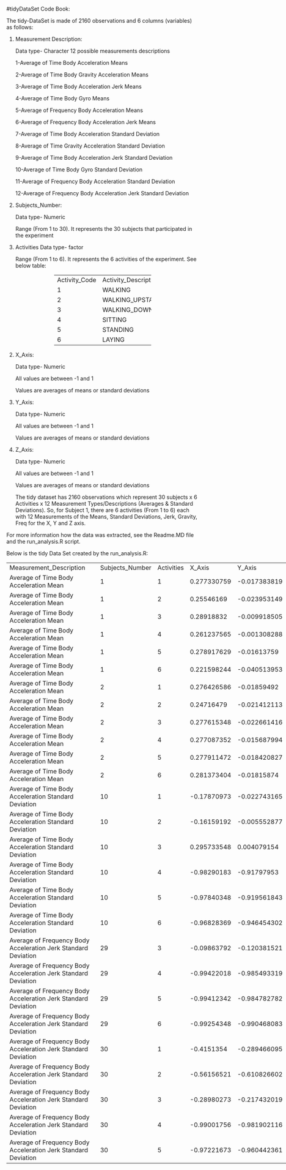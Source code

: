#tidyDataSet Code Book:

The tidy-DataSet is made of 2160 observations and 6 columns (variables) as follows:

1. Measurement Description:

   Data type- Character
   12 possible measurements descriptions 
   
   1-Average of Time Body Acceleration Means
   
   2-Average of Time Body Gravity Acceleration Means
   
   3-Average of Time Body Acceleration Jerk Means
   
   4-Average of Time Body Gyro Means
   
   5-Average of Frequency Body Acceleration Means
   
   6-Average of Frequency Body Acceleration Jerk Means
   
   7-Average of Time Body Acceleration Standard Deviation
   
   8-Average of Time Gravity Acceleration Standard Deviation
   
   9-Average of Time Body Acceleration Jerk Standard Deviation
   
   10-Average of Time Body Gyro Standard Deviation
   
   11-Average of Frequency Body Acceleration Standard Deviation
   
   12-Average of Frequency Body Acceleration Jerk Standard Deviation
   

2. Subjects_Number:

   Data type- Numeric
   
   Range (From 1 to 30).  It represents the 30 subjects that participated in the experiment
   
   
3. Activities 
   Data type- factor

   Range (From 1 to 6).  It represents the 6 activities of the experiment.  See below table:
   

<html xmlns:o="urn:schemas-microsoft-com:office:office"
xmlns:x="urn:schemas-microsoft-com:office:excel"
xmlns="http://www.w3.org/TR/REC-html40">

<head>
</head>

<body>
<!--[if !excel]>&nbsp;&nbsp;<![endif]-->
<!--The following information was generated by Microsoft Excel's Publish as Web
Page wizard.-->
<!--If the same item is republished from Excel, all information between the DIV
tags will be replaced.-->
<!----------------------------->
<!--START OF OUTPUT FROM EXCEL PUBLISH AS WEB PAGE WIZARD -->
<!----------------------------->

<div id="tidyDSActivities_23777" align=center x:publishsource="Excel">

<table border=0 cellpadding=0 cellspacing=0 width=254 style='border-collapse:
 collapse;table-layout:fixed;width:191pt'>
 <col width=94 style='mso-width-source:userset;mso-width-alt:3437;width:71pt'>
 <col width=160 style='mso-width-source:userset;mso-width-alt:5851;width:120pt'>
 <tr height=20 style='height:15.0pt'>
  <td height=20 class=xl6323777 width=94 style='height:15.0pt;width:71pt'>Activity_Code</td>
  <td class=xl6323777 width=160 style='border-left:none;width:120pt'>Activity_Description</td>
 </tr>
 <tr height=20 style='height:15.0pt'>
  <td height=20 class=xl6423777 style='height:15.0pt;border-top:none'>1</td>
  <td class=xl6423777 style='border-top:none;border-left:none'>WALKING</td>
 </tr>
 <tr height=20 style='height:15.0pt'>
  <td height=20 class=xl6423777 style='height:15.0pt;border-top:none'>2</td>
  <td class=xl6423777 style='border-top:none;border-left:none'>WALKING_UPSTAIRS</td>
 </tr>
 <tr height=20 style='height:15.0pt'>
  <td height=20 class=xl6423777 style='height:15.0pt;border-top:none'>3</td>
  <td class=xl6423777 style='border-top:none;border-left:none'>WALKING_DOWNSTAIRS</td>
 </tr>
 <tr height=20 style='height:15.0pt'>
  <td height=20 class=xl6423777 style='height:15.0pt;border-top:none'>4</td>
  <td class=xl6423777 style='border-top:none;border-left:none'>SITTING</td>
 </tr>
 <tr height=20 style='height:15.0pt'>
  <td height=20 class=xl6423777 style='height:15.0pt;border-top:none'>5</td>
  <td class=xl6423777 style='border-top:none;border-left:none'>STANDING</td>
 </tr>
 <tr height=20 style='height:15.0pt'>
  <td height=20 class=xl6423777 style='height:15.0pt;border-top:none'>6</td>
  <td class=xl6423777 style='border-top:none;border-left:none'>LAYING</td>
 </tr>
 <![if supportMisalignedColumns]>
 <tr height=0 style='display:none'>
  <td width=94 style='width:71pt'></td>
  <td width=160 style='width:120pt'></td>
 </tr>
 <![endif]>
</table>

</div>


<!----------------------------->
<!--END OF OUTPUT FROM EXCEL PUBLISH AS WEB PAGE WIZARD-->
<!----------------------------->
</body>

</html>

2. X_Axis:

   Data type- Numeric
   
   All values are between -1 and 1
   
   Values are averages of means or standard deviations

3. Y_Axis:

   Data type- Numeric
   
   All values are between -1 and 1
   
   Values are averages of means or standard deviations

4. Z_Axis:

   Data type- Numeric
   
   All values are between -1 and 1
   
   Values are averages of means or standard deviations

   The tidy dataset has 2160 observations which represent 30 subjects x 6 Activities x 12 Measurement Types/Descriptions (Averages & Standard Deviations).  So, for Subject 1, there are 6 activities (From 1 to 6) each with 12 Measurements of the Means, Standard Deviations, Jerk, Gravity, Freq for the X, Y and Z axis. 


For more information how the data was extracted, see the Readme.MD file and the run_analysis.R script.

Below is the tidy Data Set created by the run_analysis.R:

<html xmlns:o="urn:schemas-microsoft-com:office:office"
xmlns:x="urn:schemas-microsoft-com:office:excel"
xmlns="http://www.w3.org/TR/REC-html40">

<head>
</head>

<body>
<!--[if !excel]>&nbsp;&nbsp;<![endif]-->
<!--The following information was generated by Microsoft Excel's Publish as Web
Page wizard.-->
<!--If the same item is republished from Excel, all information between the DIV
tags will be replaced.-->
<!----------------------------->
<!--START OF OUTPUT FROM EXCEL PUBLISH AS WEB PAGE WIZARD -->
<!----------------------------->

<div id="tidyAverageDataSetDT_686" align=center x:publishsource="Excel">

<table border=0 cellpadding=0 cellspacing=0 width=863 style='border-collapse:
 collapse;table-layout:fixed;width:649pt'>
 <col width=418 style='mso-width-source:userset;mso-width-alt:15286;width:314pt'>
 <col width=118 style='mso-width-source:userset;mso-width-alt:4315;width:89pt'>
 <col width=65 style='mso-width-source:userset;mso-width-alt:2377;width:49pt'>
 <col width=84 style='mso-width-source:userset;mso-width-alt:3072;width:63pt'>
 <col width=89 span=2 style='mso-width-source:userset;mso-width-alt:3254;
 width:67pt'>
 <tr height=20 style='height:15.0pt'>
  <td height=20 class=xl64686 width=418 style='height:15.0pt;width:314pt'>Measurement_Description</td>
  <td class=xl64686 width=118 style='border-left:none;width:89pt'>Subjects_Number</td>
  <td class=xl64686 width=65 style='border-left:none;width:49pt'>Activities</td>
  <td class=xl64686 width=84 style='border-left:none;width:63pt'>X_Axis</td>
  <td class=xl64686 width=89 style='border-left:none;width:67pt'>Y_Axis</td>
  <td class=xl64686 width=89 style='border-left:none;width:67pt'>Z_Axis</td>
 </tr>
 <tr height=20 style='height:15.0pt'>
  <td height=20 class=xl63686 style='height:15.0pt;border-top:none'>Average of
  Time Body Acceleration Mean</td>
  <td class=xl63686 style='border-top:none;border-left:none'>1</td>
  <td class=xl63686 style='border-top:none;border-left:none'>1</td>
  <td class=xl63686 style='border-top:none;border-left:none'>0.277330759</td>
  <td class=xl63686 style='border-top:none;border-left:none'>-0.017383819</td>
  <td class=xl63686 style='border-top:none;border-left:none'>-0.111148104</td>
 </tr>
 <tr height=20 style='height:15.0pt'>
  <td height=20 class=xl63686 style='height:15.0pt;border-top:none'>Average of
  Time Body Acceleration Mean</td>
  <td class=xl63686 style='border-top:none;border-left:none'>1</td>
  <td class=xl63686 style='border-top:none;border-left:none'>2</td>
  <td class=xl63686 style='border-top:none;border-left:none'>0.25546169</td>
  <td class=xl63686 style='border-top:none;border-left:none'>-0.023953149</td>
  <td class=xl63686 style='border-top:none;border-left:none'>-0.097302002</td>
 </tr>
 <tr height=20 style='height:15.0pt'>
  <td height=20 class=xl63686 style='height:15.0pt;border-top:none'>Average of
  Time Body Acceleration Mean</td>
  <td class=xl63686 style='border-top:none;border-left:none'>1</td>
  <td class=xl63686 style='border-top:none;border-left:none'>3</td>
  <td class=xl63686 style='border-top:none;border-left:none'>0.28918832</td>
  <td class=xl63686 style='border-top:none;border-left:none'>-0.009918505</td>
  <td class=xl63686 style='border-top:none;border-left:none'>-0.107566191</td>
 </tr>
 <tr height=20 style='height:15.0pt'>
  <td height=20 class=xl63686 style='height:15.0pt;border-top:none'>Average of
  Time Body Acceleration Mean</td>
  <td class=xl63686 style='border-top:none;border-left:none'>1</td>
  <td class=xl63686 style='border-top:none;border-left:none'>4</td>
  <td class=xl63686 style='border-top:none;border-left:none'>0.261237565</td>
  <td class=xl63686 style='border-top:none;border-left:none'>-0.001308288</td>
  <td class=xl63686 style='border-top:none;border-left:none'>-0.104544182</td>
 </tr>
 <tr height=20 style='height:15.0pt'>
  <td height=20 class=xl63686 style='height:15.0pt;border-top:none'>Average of
  Time Body Acceleration Mean</td>
  <td class=xl63686 style='border-top:none;border-left:none'>1</td>
  <td class=xl63686 style='border-top:none;border-left:none'>5</td>
  <td class=xl63686 style='border-top:none;border-left:none'>0.278917629</td>
  <td class=xl63686 style='border-top:none;border-left:none'>-0.01613759</td>
  <td class=xl63686 style='border-top:none;border-left:none'>-0.110601818</td>
 </tr>
 <tr height=20 style='height:15.0pt'>
  <td height=20 class=xl63686 style='height:15.0pt;border-top:none'>Average of
  Time Body Acceleration Mean</td>
  <td class=xl63686 style='border-top:none;border-left:none'>1</td>
  <td class=xl63686 style='border-top:none;border-left:none'>6</td>
  <td class=xl63686 style='border-top:none;border-left:none'>0.221598244</td>
  <td class=xl63686 style='border-top:none;border-left:none'>-0.040513953</td>
  <td class=xl63686 style='border-top:none;border-left:none'>-0.113203554</td>
 </tr>
 <tr height=20 style='height:15.0pt'>
  <td height=20 class=xl63686 style='height:15.0pt;border-top:none'>Average of
  Time Body Acceleration Mean</td>
  <td class=xl63686 style='border-top:none;border-left:none'>2</td>
  <td class=xl63686 style='border-top:none;border-left:none'>1</td>
  <td class=xl63686 style='border-top:none;border-left:none'>0.276426586</td>
  <td class=xl63686 style='border-top:none;border-left:none'>-0.01859492</td>
  <td class=xl63686 style='border-top:none;border-left:none'>-0.105500358</td>
 </tr>
 <tr height=20 style='height:15.0pt'>
  <td height=20 class=xl63686 style='height:15.0pt;border-top:none'>Average of
  Time Body Acceleration Mean</td>
  <td class=xl63686 style='border-top:none;border-left:none'>2</td>
  <td class=xl63686 style='border-top:none;border-left:none'>2</td>
  <td class=xl63686 style='border-top:none;border-left:none'>0.24716479</td>
  <td class=xl63686 style='border-top:none;border-left:none'>-0.021412113</td>
  <td class=xl63686 style='border-top:none;border-left:none'>-0.1525139</td>
 </tr>
 <tr height=20 style='height:15.0pt'>
  <td height=20 class=xl63686 style='height:15.0pt;border-top:none'>Average of
  Time Body Acceleration Mean</td>
  <td class=xl63686 style='border-top:none;border-left:none'>2</td>
  <td class=xl63686 style='border-top:none;border-left:none'>3</td>
  <td class=xl63686 style='border-top:none;border-left:none'>0.277615348</td>
  <td class=xl63686 style='border-top:none;border-left:none'>-0.022661416</td>
  <td class=xl63686 style='border-top:none;border-left:none'>-0.116812942</td>
 </tr>
 <tr height=20 style='height:15.0pt'>
  <td height=20 class=xl63686 style='height:15.0pt;border-top:none'>Average of
  Time Body Acceleration Mean</td>
  <td class=xl63686 style='border-top:none;border-left:none'>2</td>
  <td class=xl63686 style='border-top:none;border-left:none'>4</td>
  <td class=xl63686 style='border-top:none;border-left:none'>0.277087352</td>
  <td class=xl63686 style='border-top:none;border-left:none'>-0.015687994</td>
  <td class=xl63686 style='border-top:none;border-left:none'>-0.109218272</td>
 </tr>
 <tr height=20 style='height:15.0pt'>
  <td height=20 class=xl63686 style='height:15.0pt;border-top:none'>Average of
  Time Body Acceleration Mean</td>
  <td class=xl63686 style='border-top:none;border-left:none'>2</td>
  <td class=xl63686 style='border-top:none;border-left:none'>5</td>
  <td class=xl63686 style='border-top:none;border-left:none'>0.277911472</td>
  <td class=xl63686 style='border-top:none;border-left:none'>-0.018420827</td>
  <td class=xl63686 style='border-top:none;border-left:none'>-0.105908536</td>
 </tr>
 <tr height=20 style='height:15.0pt'>
  <td height=20 class=xl63686 style='height:15.0pt;border-top:none'>Average of
  Time Body Acceleration Mean</td>
  <td class=xl63686 style='border-top:none;border-left:none'>2</td>
  <td class=xl63686 style='border-top:none;border-left:none'>6</td>
  <td class=xl63686 style='border-top:none;border-left:none'>0.281373404</td>
  <td class=xl63686 style='border-top:none;border-left:none'>-0.01815874</td>
  <td class=xl63686 style='border-top:none;border-left:none'>-0.10724561</td>
 </tr>
 <tr height=20 style='height:15.0pt'>
  <td height=20 class=xl63686 style='height:15.0pt;border-top:none'>Average of
  Time Body Acceleration Standard Deviation</td>
  <td class=xl63686 style='border-top:none;border-left:none'>10</td>
  <td class=xl63686 style='border-top:none;border-left:none'>1</td>
  <td class=xl63686 style='border-top:none;border-left:none'>-0.17870973</td>
  <td class=xl63686 style='border-top:none;border-left:none'>-0.022743165</td>
  <td class=xl63686 style='border-top:none;border-left:none'>-0.395645072</td>
 </tr>
 <tr height=20 style='height:15.0pt'>
  <td height=20 class=xl63686 style='height:15.0pt;border-top:none'>Average of
  Time Body Acceleration Standard Deviation</td>
  <td class=xl63686 style='border-top:none;border-left:none'>10</td>
  <td class=xl63686 style='border-top:none;border-left:none'>2</td>
  <td class=xl63686 style='border-top:none;border-left:none'>-0.16159192</td>
  <td class=xl63686 style='border-top:none;border-left:none'>-0.005552877</td>
  <td class=xl63686 style='border-top:none;border-left:none'>-0.073874493</td>
 </tr>
 <tr height=20 style='height:15.0pt'>
  <td height=20 class=xl63686 style='height:15.0pt;border-top:none'>Average of
  Time Body Acceleration Standard Deviation</td>
  <td class=xl63686 style='border-top:none;border-left:none'>10</td>
  <td class=xl63686 style='border-top:none;border-left:none'>3</td>
  <td class=xl63686 style='border-top:none;border-left:none'>0.295733548</td>
  <td class=xl63686 style='border-top:none;border-left:none'>0.004079154</td>
  <td class=xl63686 style='border-top:none;border-left:none'>-0.183557562</td>
 </tr>
 <tr height=20 style='height:15.0pt'>
  <td height=20 class=xl63686 style='height:15.0pt;border-top:none'>Average of
  Time Body Acceleration Standard Deviation</td>
  <td class=xl63686 style='border-top:none;border-left:none'>10</td>
  <td class=xl63686 style='border-top:none;border-left:none'>4</td>
  <td class=xl63686 style='border-top:none;border-left:none'>-0.98290183</td>
  <td class=xl63686 style='border-top:none;border-left:none'>-0.91797953</td>
  <td class=xl63686 style='border-top:none;border-left:none'>-0.967826982</td>
 </tr>
 <tr height=20 style='height:15.0pt'>
  <td height=20 class=xl63686 style='height:15.0pt;border-top:none'>Average of
  Time Body Acceleration Standard Deviation</td>
  <td class=xl63686 style='border-top:none;border-left:none'>10</td>
  <td class=xl63686 style='border-top:none;border-left:none'>5</td>
  <td class=xl63686 style='border-top:none;border-left:none'>-0.97840348</td>
  <td class=xl63686 style='border-top:none;border-left:none'>-0.919561843</td>
  <td class=xl63686 style='border-top:none;border-left:none'>-0.94127144</td>
 </tr>
 <tr height=20 style='height:15.0pt'>
  <td height=20 class=xl63686 style='height:15.0pt;border-top:none'>Average of
  Time Body Acceleration Standard Deviation</td>
  <td class=xl63686 style='border-top:none;border-left:none'>10</td>
  <td class=xl63686 style='border-top:none;border-left:none'>6</td>
  <td class=xl63686 style='border-top:none;border-left:none'>-0.96828369</td>
  <td class=xl63686 style='border-top:none;border-left:none'>-0.946454302</td>
  <td class=xl63686 style='border-top:none;border-left:none'>-0.959471486</td>
 </tr>
 <tr height=20 style='height:15.0pt'>
  <td height=20 class=xl63686 style='height:15.0pt;border-top:none'>Average of
  Frequency Body Acceleration Jerk Standard Deviation</td>
  <td class=xl63686 style='border-top:none;border-left:none'>29</td>
  <td class=xl63686 style='border-top:none;border-left:none'>3</td>
  <td class=xl63686 style='border-top:none;border-left:none'>-0.09863792</td>
  <td class=xl63686 style='border-top:none;border-left:none'>-0.120381521</td>
  <td class=xl63686 style='border-top:none;border-left:none'>-0.547320887</td>
 </tr>
 <tr height=20 style='height:15.0pt'>
  <td height=20 class=xl63686 style='height:15.0pt;border-top:none'>Average of
  Frequency Body Acceleration Jerk Standard Deviation</td>
  <td class=xl63686 style='border-top:none;border-left:none'>29</td>
  <td class=xl63686 style='border-top:none;border-left:none'>4</td>
  <td class=xl63686 style='border-top:none;border-left:none'>-0.99422018</td>
  <td class=xl63686 style='border-top:none;border-left:none'>-0.985493319</td>
  <td class=xl63686 style='border-top:none;border-left:none'>-0.990445862</td>
 </tr>
 <tr height=20 style='height:15.0pt'>
  <td height=20 class=xl63686 style='height:15.0pt;border-top:none'>Average of
  Frequency Body Acceleration Jerk Standard Deviation</td>
  <td class=xl63686 style='border-top:none;border-left:none'>29</td>
  <td class=xl63686 style='border-top:none;border-left:none'>5</td>
  <td class=xl63686 style='border-top:none;border-left:none'>-0.99412342</td>
  <td class=xl63686 style='border-top:none;border-left:none'>-0.984782782</td>
  <td class=xl63686 style='border-top:none;border-left:none'>-0.991316375</td>
 </tr>
 <tr height=20 style='height:15.0pt'>
  <td height=20 class=xl63686 style='height:15.0pt;border-top:none'>Average of
  Frequency Body Acceleration Jerk Standard Deviation</td>
  <td class=xl63686 style='border-top:none;border-left:none'>29</td>
  <td class=xl63686 style='border-top:none;border-left:none'>6</td>
  <td class=xl63686 style='border-top:none;border-left:none'>-0.99254348</td>
  <td class=xl63686 style='border-top:none;border-left:none'>-0.990468083</td>
  <td class=xl63686 style='border-top:none;border-left:none'>-0.99310776</td>
 </tr>
 <tr height=20 style='height:15.0pt'>
  <td height=20 class=xl63686 style='height:15.0pt;border-top:none'>Average of
  Frequency Body Acceleration Jerk Standard Deviation</td>
  <td class=xl63686 style='border-top:none;border-left:none'>30</td>
  <td class=xl63686 style='border-top:none;border-left:none'>1</td>
  <td class=xl63686 style='border-top:none;border-left:none'>-0.4151354</td>
  <td class=xl63686 style='border-top:none;border-left:none'>-0.289466095</td>
  <td class=xl63686 style='border-top:none;border-left:none'>-0.575410267</td>
 </tr>
 <tr height=20 style='height:15.0pt'>
  <td height=20 class=xl63686 style='height:15.0pt;border-top:none'>Average of
  Frequency Body Acceleration Jerk Standard Deviation</td>
  <td class=xl63686 style='border-top:none;border-left:none'>30</td>
  <td class=xl63686 style='border-top:none;border-left:none'>2</td>
  <td class=xl63686 style='border-top:none;border-left:none'>-0.56156521</td>
  <td class=xl63686 style='border-top:none;border-left:none'>-0.610826602</td>
  <td class=xl63686 style='border-top:none;border-left:none'>-0.78475388</td>
 </tr>
 <tr height=20 style='height:15.0pt'>
  <td height=20 class=xl63686 style='height:15.0pt;border-top:none'>Average of
  Frequency Body Acceleration Jerk Standard Deviation</td>
  <td class=xl63686 style='border-top:none;border-left:none'>30</td>
  <td class=xl63686 style='border-top:none;border-left:none'>3</td>
  <td class=xl63686 style='border-top:none;border-left:none'>-0.28980273</td>
  <td class=xl63686 style='border-top:none;border-left:none'>-0.217432019</td>
  <td class=xl63686 style='border-top:none;border-left:none'>-0.535515048</td>
 </tr>
 <tr height=20 style='height:15.0pt'>
  <td height=20 class=xl63686 style='height:15.0pt;border-top:none'>Average of
  Frequency Body Acceleration Jerk Standard Deviation</td>
  <td class=xl63686 style='border-top:none;border-left:none'>30</td>
  <td class=xl63686 style='border-top:none;border-left:none'>4</td>
  <td class=xl63686 style='border-top:none;border-left:none'>-0.99001756</td>
  <td class=xl63686 style='border-top:none;border-left:none'>-0.981902116</td>
  <td class=xl63686 style='border-top:none;border-left:none'>-0.988971212</td>
 </tr>
 <tr height=20 style='height:15.0pt'>
  <td height=20 class=xl63686 style='height:15.0pt;border-top:none'>Average of
  Frequency Body Acceleration Jerk Standard Deviation</td>
  <td class=xl63686 style='border-top:none;border-left:none'>30</td>
  <td class=xl63686 style='border-top:none;border-left:none'>5</td>
  <td class=xl63686 style='border-top:none;border-left:none'>-0.97221673</td>
  <td class=xl63686 style='border-top:none;border-left:none'>-0.960442361</td>
  <td class=xl63686 style='border-top:none;border-left:none'>-0.973954338</td>
 </tr>
 <![if supportMisalignedColumns]>
 <tr height=0 style='display:none'>
  <td width=418 style='width:314pt'></td>
  <td width=118 style='width:89pt'></td>
  <td width=65 style='width:49pt'></td>
  <td width=84 style='width:63pt'></td>
  <td width=89 style='width:67pt'></td>
  <td width=89 style='width:67pt'></td>
 </tr>
 <![endif]>
</table>

</div>


<!----------------------------->
<!--END OF OUTPUT FROM EXCEL PUBLISH AS WEB PAGE WIZARD-->
<!----------------------------->
</body>

</html>

